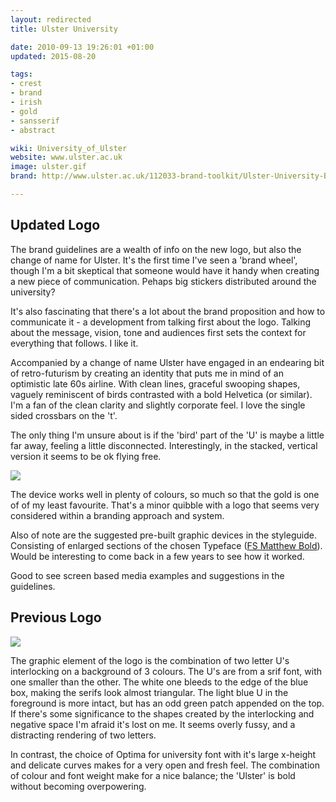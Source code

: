 ```yaml
---
layout: redirected
title: Ulster University

date: 2010-09-13 19:26:01 +01:00
updated: 2015-08-20

tags:
- crest
- brand
- irish
- gold
- sansserif
- abstract

wiki: University_of_Ulster
website: www.ulster.ac.uk
image: ulster.gif
brand: http://www.ulster.ac.uk/112033-brand-toolkit/Ulster-University-Brand-Guidelines-2.0.pdf

---
```


## Updated Logo

The brand guidelines are a wealth of info on the new logo, but also the change of name for Ulster. It's the first time I've seen a 'brand wheel', though I'm a bit skeptical that someone would have it handy when creating a new piece of communication. Pehaps big stickers distributed around the university?

It's also fascinating that there's a lot about the brand proposition and how to communicate it - a development from talking first about the logo. Talking about the message, vision, tone and audiences first sets the context for everything that follows. I like it.

Accompanied by a change of name Ulster have engaged in an endearing bit of retro-futurism by creating an identity that puts me in mind of an optimistic late 60s airline. With clean lines, graceful swooping shapes, vaguely reminiscent of birds contrasted with a bold Helvetica (or similar). I'm a fan of the clean clarity and slightly corporate feel. I love the single sided crossbars on the 't'.

The only thing I'm unsure about is if the 'bird' part of the 'U' is maybe a little far away, feeling a little disconnected. Interestingly, in the stacked, vertical version it seems to be ok flying free.

![](/images/ulster-stacked.gif)

The device works well in plenty of colours, so much so that the gold is one of of my least favourite. That's a minor quibble with a logo that seems very considered within a branding approach and system.

Also of note are the suggested pre-built graphic devices in the styleguide. Consisting of enlarged sections of the chosen Typeface ([FS Matthew Bold](http://www.fontsmith.com/fonts/fs-matthew/weights)). Would be interesting to come back in a few years to see how it worked.

Good to see screen based media examples and suggestions in the guidelines.

## Previous Logo

![](/images/ulster-old.gif)

The graphic element of the logo is the combination of two letter U's interlocking on a background of 3 colours. The U's are from a srif font, with one smaller than the other. The white one bleeds to the edge of the blue box, making the serifs look almost triangular. The light blue U in the foreground is more intact, but has an odd green patch appended on the top. If there's some significance to the shapes created by the interlocking and negative space I'm afraid it's lost on me. It seems overly fussy, and a distracting rendering of two letters.

In contrast, the choice of Optima for university font with it's large x-height and delicate curves makes for a very open and fresh feel. The combination of colour and font weight make for a nice balance; the 'Ulster' is bold without becoming overpowering.

